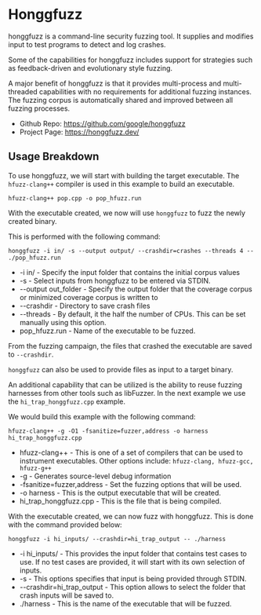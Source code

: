 # Honggfuzz

honggfuzz is a command-line security fuzzing tool. It supplies and modifies input to test programs to detect and log crashes.

Some of the capabilities for honggfuzz includes support for strategies such as feedback-driven and evolutionary style fuzzing.

A major benefit of honggfuzz is that it provides multi-process and multi-threaded capabilities with no requirements for additional fuzzing instances. The fuzzing corpus is automatically shared and improved between all fuzzing processes.

* Github Repo: https://github.com/google/honggfuzz
* Project Page: https://honggfuzz.dev/

## Usage Breakdown

To use honggfuzz, we will start with building the target executable. The ```hfuzz-clang++``` compiler is used in this example to build an executable.

```
hfuzz-clang++ pop.cpp -o pop_hfuzz.run
```

With the executable created, we now will use ```honggfuzz``` to fuzz the newly created binary.

This is performed with the following command:

```
honggfuzz -i in/ -s --output output/ --crashdir=crashes --threads 4 -- ./pop_hfuzz.run
```

* -i in/ - Specify the input folder that contains the initial corpus values
* -s - Select inputs from honggfuzz to be entered via STDIN. 
* --output out_folder - Specify the output folder that the coverage corpus or minimized coverage corpus is written to
* --crashdir - Directory to save crash files
* --threads - By default, it the half the number of CPUs. This can be set manually using this option.
* pop_hfuzz.run - Name of the executable to be fuzzed.

From the fuzzing campaign, the files that crashed the executable are saved to ```--crashdir```.


```honggfuzz``` can also be used to provide files as input to a target binary.

An additional capability that can be utilized is the ability to reuse fuzzing harnesses from other tools such as libFuzzer. In the next example we use the ```hi_trap_honggfuzz.cpp``` example.

We would build this example with the following command:

```
hfuzz-clang++ -g -O1 -fsanitize=fuzzer,address -o harness hi_trap_honggfuzz.cpp
```

* hfuzz-clang++ - This is one of a set of compilers that can be used to instrument executables. Other options include: ```hfuzz-clang, hfuzz-gcc, hfuzz-g++```
* -g - Generates source-level debug information
* -fsanitize=fuzzer,address - Set the fuzzing options that will be used.
* -o harness - This is the output executable that will be created.
* hi_trap_honggfuzz.cpp - This is the file that is being compiled.

With the executable created, we can now fuzz with honggfuzz. This is done with the command provided below:

```
honggfuzz -i hi_inputs/ --crashdir=hi_trap_output -- ./harness
```

* -i hi_inputs/ - This provides the input folder that contains test cases to use. If no test cases are provided, it will start with its own selection of inputs.
* -s - This options specifies that input is being provided through STDIN.
* --crashdir=hi_trap_output - This option allows to select the folder that crash inputs will be saved to.
* ./harness - This is the name of the executable that will be fuzzed.



